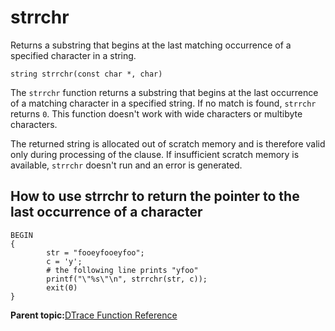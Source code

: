 
# strrchr

Returns a substring that begins at the last matching occurrence of a specified character in a string.

```
string strrchr(const char *, char)
```

The `strrchr` function returns a substring that begins at the last occurrence of a matching character in a specified string. If no match is found, `strrchr` returns `0`. This function doesn't work with wide characters or multibyte characters.

The returned string is allocated out of scratch memory and is therefore valid only during processing of the clause. If insufficient scratch memory is available, `strrchr` doesn't run and an error is generated.

## How to use strrchr to return the pointer to the last occurrence of a character

```
BEGIN
{
        str = "fooeyfooeyfoo";
        c = 'y';
        # the following line prints "yfoo"
        printf("\"%s\"\n", strrchr(str, c));
        exit(0)
}
```

**Parent topic:**[DTrace Function Reference](../reference/dtrace_functions.md)

